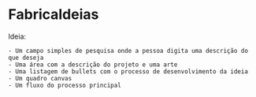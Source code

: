 # FabricaIdeias

Ideia:

	- Um campo simples de pesquisa onde a pessoa digita uma descrição do que deseja
	- Uma área com a descrição do projeto e uma arte
	- Uma listagem de bullets com o processo de desenvolvimento da ideia
	- Um quadro canvas
	- Um fluxo do processo principal
